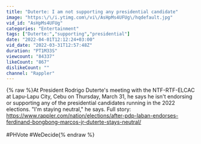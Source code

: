 ```yaml
---
title: "Duterte: I am not supporting any presidential candidate"
image: "https:\/\/i.ytimg.com\/vi\/AsHpMs4UFUg\/hqdefault.jpg"
vid_id: "AsHpMs4UFUg"
categories: "Entertainment"
tags: ["Duterte:","supporting","presidential"]
date: "2022-04-01T12:12:24+03:00"
vid_date: "2022-03-31T12:57:48Z"
duration: "PT1M33S"
viewcount: "84337"
likeCount: "867"
dislikeCount: ""
channel: "Rappler"
---
```

{% raw %}At President Rodrigo Duterte's meeting with the NTF-RTF-ELCAC  at Lapu-Lapu City, Cebu on Thursday, March 31, he says he isn't endorsing or supporting any of the presidential candidates running in the 2022 elections. &quot;I'm staying neutral,&quot; he says. Full story: <a rel="nofollow" target="blank" href="https://www.rappler.com/nation/elections/after-pdp-laban-endorses-ferdinand-bongbong-marcos-jr-duterte-stays-neutral/">https://www.rappler.com/nation/elections/after-pdp-laban-endorses-ferdinand-bongbong-marcos-jr-duterte-stays-neutral/</a><br /><br />#PHVote #WeDecide{% endraw %}
